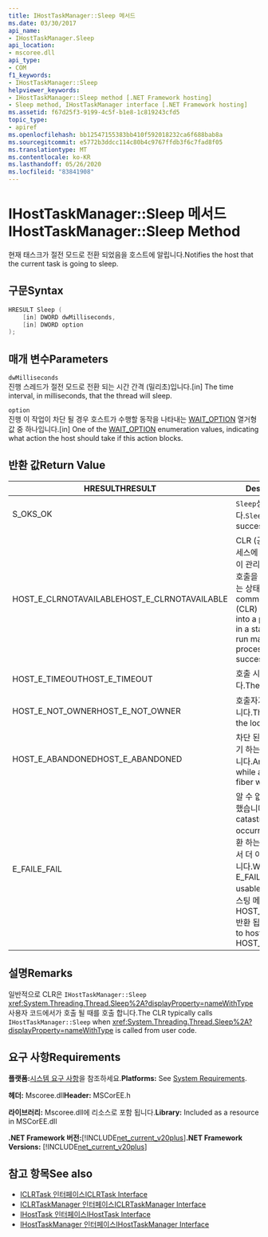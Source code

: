 ```yaml
---
title: IHostTaskManager::Sleep 메서드
ms.date: 03/30/2017
api_name:
- IHostTaskManager.Sleep
api_location:
- mscoree.dll
api_type:
- COM
f1_keywords:
- IHostTaskManager::Sleep
helpviewer_keywords:
- IHostTaskManager::Sleep method [.NET Framework hosting]
- Sleep method, IHostTaskManager interface [.NET Framework hosting]
ms.assetid: f67d25f3-9199-4c5f-b1e8-1c819243cfd5
topic_type:
- apiref
ms.openlocfilehash: bb12547155383bb410f592018232ca6f688bab8a
ms.sourcegitcommit: e5772b3ddcc114c80b4c9767ffdb3f6c7fad8f05
ms.translationtype: MT
ms.contentlocale: ko-KR
ms.lasthandoff: 05/26/2020
ms.locfileid: "83841908"
---
```

# <a name="ihosttaskmanagersleep-method"></a><span data-ttu-id="b2982-102">IHostTaskManager::Sleep 메서드</span><span class="sxs-lookup"><span data-stu-id="b2982-102">IHostTaskManager::Sleep Method</span></span>
<span data-ttu-id="b2982-103">현재 태스크가 절전 모드로 전환 되었음을 호스트에 알립니다.</span><span class="sxs-lookup"><span data-stu-id="b2982-103">Notifies the host that the current task is going to sleep.</span></span>  
  
## <a name="syntax"></a><span data-ttu-id="b2982-104">구문</span><span class="sxs-lookup"><span data-stu-id="b2982-104">Syntax</span></span>  
  
```cpp  
HRESULT Sleep (  
    [in] DWORD dwMilliseconds,  
    [in] DWORD option  
);  
```  
  
## <a name="parameters"></a><span data-ttu-id="b2982-105">매개 변수</span><span class="sxs-lookup"><span data-stu-id="b2982-105">Parameters</span></span>  
 `dwMilliseconds`  
 <span data-ttu-id="b2982-106">진행 스레드가 절전 모드로 전환 되는 시간 간격 (밀리초)입니다.</span><span class="sxs-lookup"><span data-stu-id="b2982-106">[in] The time interval, in milliseconds, that the thread will sleep.</span></span>  
  
 `option`  
 <span data-ttu-id="b2982-107">진행 이 작업이 차단 될 경우 호스트가 수행할 동작을 나타내는 [WAIT_OPTION](wait-option-enumeration.md) 열거형 값 중 하나입니다.</span><span class="sxs-lookup"><span data-stu-id="b2982-107">[in] One of the [WAIT_OPTION](wait-option-enumeration.md) enumeration values, indicating what action the host should take if this action blocks.</span></span>  
  
## <a name="return-value"></a><span data-ttu-id="b2982-108">반환 값</span><span class="sxs-lookup"><span data-stu-id="b2982-108">Return Value</span></span>  
  
|<span data-ttu-id="b2982-109">HRESULT</span><span class="sxs-lookup"><span data-stu-id="b2982-109">HRESULT</span></span>|<span data-ttu-id="b2982-110">Description</span><span class="sxs-lookup"><span data-stu-id="b2982-110">Description</span></span>|  
|-------------|-----------------|  
|<span data-ttu-id="b2982-111">S_OK</span><span class="sxs-lookup"><span data-stu-id="b2982-111">S_OK</span></span>|<span data-ttu-id="b2982-112">`Sleep`성공적으로 반환 되었습니다.</span><span class="sxs-lookup"><span data-stu-id="b2982-112">`Sleep` returned successfully.</span></span>|  
|<span data-ttu-id="b2982-113">HOST_E_CLRNOTAVAILABLE</span><span class="sxs-lookup"><span data-stu-id="b2982-113">HOST_E_CLRNOTAVAILABLE</span></span>|<span data-ttu-id="b2982-114">CLR (공용 언어 런타임)이 프로세스에 로드 되지 않았거나 CLR이 관리 코드를 실행할 수 없거나 호출을 성공적으로 처리할 수 없는 상태에 있습니다.</span><span class="sxs-lookup"><span data-stu-id="b2982-114">The common language runtime (CLR) has not been loaded into a process, or the CLR is in a state in which it cannot run managed code or process the call successfully.</span></span>|  
|<span data-ttu-id="b2982-115">HOST_E_TIMEOUT</span><span class="sxs-lookup"><span data-stu-id="b2982-115">HOST_E_TIMEOUT</span></span>|<span data-ttu-id="b2982-116">호출 시간이 초과 되었습니다.</span><span class="sxs-lookup"><span data-stu-id="b2982-116">The call timed out.</span></span>|  
|<span data-ttu-id="b2982-117">HOST_E_NOT_OWNER</span><span class="sxs-lookup"><span data-stu-id="b2982-117">HOST_E_NOT_OWNER</span></span>|<span data-ttu-id="b2982-118">호출자가 잠금을 소유 하지 않습니다.</span><span class="sxs-lookup"><span data-stu-id="b2982-118">The caller does not own the lock.</span></span>|  
|<span data-ttu-id="b2982-119">HOST_E_ABANDONED</span><span class="sxs-lookup"><span data-stu-id="b2982-119">HOST_E_ABANDONED</span></span>|<span data-ttu-id="b2982-120">차단 된 스레드나 파이버에서 대기 하는 동안 이벤트를 취소 했습니다.</span><span class="sxs-lookup"><span data-stu-id="b2982-120">An event was canceled while a blocked thread or fiber was waiting on it.</span></span>|  
|<span data-ttu-id="b2982-121">E_FAIL</span><span class="sxs-lookup"><span data-stu-id="b2982-121">E_FAIL</span></span>|<span data-ttu-id="b2982-122">알 수 없는 치명적인 오류가 발생 했습니다.</span><span class="sxs-lookup"><span data-stu-id="b2982-122">An unknown catastrophic failure occurred.</span></span> <span data-ttu-id="b2982-123">메서드가 E_FAIL 반환 하는 경우 해당 프로세스 내에서 더 이상 CLR을 사용할 수 없습니다.</span><span class="sxs-lookup"><span data-stu-id="b2982-123">When a method returns E_FAIL, the CLR is no longer usable within the process.</span></span> <span data-ttu-id="b2982-124">호스팅 메서드를 이후에 호출 하면 HOST_E_CLRNOTAVAILABLE 반환 됩니다.</span><span class="sxs-lookup"><span data-stu-id="b2982-124">Subsequent calls to hosting methods return HOST_E_CLRNOTAVAILABLE.</span></span>|  
  
## <a name="remarks"></a><span data-ttu-id="b2982-125">설명</span><span class="sxs-lookup"><span data-stu-id="b2982-125">Remarks</span></span>  
 <span data-ttu-id="b2982-126">일반적으로 CLR은 `IHostTaskManager::Sleep` <xref:System.Threading.Thread.Sleep%2A?displayProperty=nameWithType> 사용자 코드에서가 호출 될 때를 호출 합니다.</span><span class="sxs-lookup"><span data-stu-id="b2982-126">The CLR typically calls `IHostTaskManager::Sleep` when <xref:System.Threading.Thread.Sleep%2A?displayProperty=nameWithType> is called from user code.</span></span>  
  
## <a name="requirements"></a><span data-ttu-id="b2982-127">요구 사항</span><span class="sxs-lookup"><span data-stu-id="b2982-127">Requirements</span></span>  
 <span data-ttu-id="b2982-128">**플랫폼:**[시스템 요구 사항](../../get-started/system-requirements.md)을 참조하세요.</span><span class="sxs-lookup"><span data-stu-id="b2982-128">**Platforms:** See [System Requirements](../../get-started/system-requirements.md).</span></span>  
  
 <span data-ttu-id="b2982-129">**헤더:** Mscoree.dll</span><span class="sxs-lookup"><span data-stu-id="b2982-129">**Header:** MSCorEE.h</span></span>  
  
 <span data-ttu-id="b2982-130">**라이브러리:** Mscoree.dll에 리소스로 포함 됩니다.</span><span class="sxs-lookup"><span data-stu-id="b2982-130">**Library:** Included as a resource in MSCorEE.dll</span></span>  
  
 <span data-ttu-id="b2982-131">**.NET Framework 버전:**[!INCLUDE[net_current_v20plus](../../../../includes/net-current-v20plus-md.md)]</span><span class="sxs-lookup"><span data-stu-id="b2982-131">**.NET Framework Versions:** [!INCLUDE[net_current_v20plus](../../../../includes/net-current-v20plus-md.md)]</span></span>  
  
## <a name="see-also"></a><span data-ttu-id="b2982-132">참고 항목</span><span class="sxs-lookup"><span data-stu-id="b2982-132">See also</span></span>

- [<span data-ttu-id="b2982-133">ICLRTask 인터페이스</span><span class="sxs-lookup"><span data-stu-id="b2982-133">ICLRTask Interface</span></span>](iclrtask-interface.md)
- [<span data-ttu-id="b2982-134">ICLRTaskManager 인터페이스</span><span class="sxs-lookup"><span data-stu-id="b2982-134">ICLRTaskManager Interface</span></span>](iclrtaskmanager-interface.md)
- [<span data-ttu-id="b2982-135">IHostTask 인터페이스</span><span class="sxs-lookup"><span data-stu-id="b2982-135">IHostTask Interface</span></span>](ihosttask-interface.md)
- [<span data-ttu-id="b2982-136">IHostTaskManager 인터페이스</span><span class="sxs-lookup"><span data-stu-id="b2982-136">IHostTaskManager Interface</span></span>](ihosttaskmanager-interface.md)
